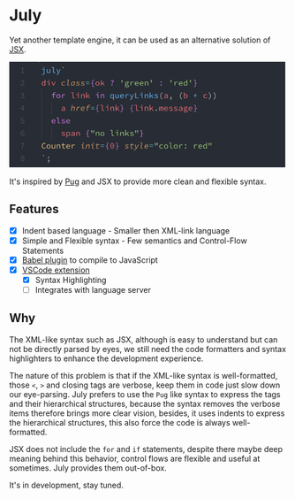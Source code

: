 # July

Yet another template engine, it can be used as an alternative solution of [JSX](https://github.com/facebook/jsx).

<img src="packages/vscode/screenshot.png" width="500">

It's inspired by [Pug](https://github.com/pugjs/pug) and JSX to provide more clean and flexible syntax.

## Features

* [x] Indent based language - Smaller then XML-link language
* [x] Simple and Flexible syntax - Few semantics and Control-Flow Statements
* [x] [Babel plugin](packages/babel/README.md) to compile to JavaScript
* [x] [VSCode extension](packages/vscode/README.md)
  * [x] Syntax Highlighting
  * [ ] Integrates with language server

## Why
The XML-like syntax such as JSX, although is easy to understand but can not be directly parsed by eyes, we still need the code formatters and syntax highlighters to enhance the development experience. 

The nature of this problem is that if the XML-like syntax is well-formatted, those `<`, `>` and closing tags are verbose, keep them in code just slow down our eye-parsing. July prefers to use the `Pug` like syntax to express the tags and their hierarchical structures, because the syntax removes the verbose items therefore brings more clear vision, besides, it uses indents to express the hierarchical structures, this also force the code is always well-formatted.

JSX does not include the `for` and `if` statements, despite there maybe deep meaning behind this behavior, control flows are flexible and useful at sometimes. July provides them out-of-box.
 
It's in development, stay tuned.
